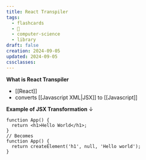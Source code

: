 ```yaml
---
title: React Transpiler
tags:
  - flashcards
  - 🌱
  - computer-science
  - library
draft: false
creation: 2024-09-05
updated: 2024-09-05
cssclasses:
---
```

**What is React Transpiler**
- [[React]]
- converts [[Javascript XML|JSX]] to [[Javascript]]

**Example of JSX Transformation**
↓
```tsx
function App() {
  return <h1>Hello World</h1>;
}
// Becomes
function App() {
  return createElement('h1', null, 'Hello world');
}
```
<!--SR:!2024-12-30,14,290-->